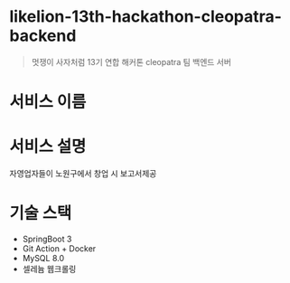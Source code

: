 # likelion-13th-hackathon-cleopatra-backend
> 멋쟁이 사자처럼 13기 연합 해커톤 cleopatra 팀 백엔드 서버

# 서비스 이름

# 서비스 설명
자영업자들이 노원구에서 창업 시 보고서제공
# 기술 스택
- SpringBoot 3
- Git Action + Docker
- MySQL 8.0
- 셀레늄 웹크롤링
